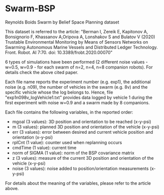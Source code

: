 # Swarm-BSP
Reynolds Boids Swarm by Belief Space Planning dataset

This dataset is referred to the article: "Berman I, Zereik E, Kapitonov A, Bonsignorio F, Khassanov A,Oripova A, Lonshakov S and Bulatov V (2020) Trustable Environmental Monitoring by Means of Sensors Networks on Swarming Autonomous Marine Vessels and Distributed Ledger Technology. Front. Robot. AI 7:70. doi: 10.3389/frobt.2020.00070"

6 types of simulations have been performed (2 different noise values - w=0.5, w=0.9 - for each swarm of n=2, n=4, n=8 companion robots). For details check the above cited paper.

Each file name reports the experiment number (e.g. exp1), the additional noise (e.g. n09), the number of vehicles in the swarm (e.g. 8v) and the specific vehicle whose the log belongs to. Hence, file "exp1n098v_logVehicle1.txt" provides data logged by vehicle 1 during the first experiment with noise w=0.9 and a swarm made by 8 companions.

Each file contains the following variables, in the reported order:
- mgoal (3 values): 3D position and orientation to be reached (x-y-psi)
- m (3 values): planned 3D position and orientation of the vehicle (x-y-psi)
- err (3 values): error between desired and current vehicle position and orientation (x-y-psi)
- rplCnt (1 value): counter used when replanning occurs
- cmdTime (1 value): current time
- norm of SIGMA (1 value): norm of the BSP covariance matrix
- z (3 values): measure of the current 3D position and orientation of the vehicle (x-y-psi)
- noise (3 values): noise added to position/orientation measurements (x-y-psi)

For details about the meaning of the variables, please refer to the article above.

